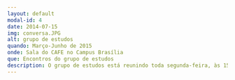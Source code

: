 ```yaml
---
layout: default
modal-id: 4
date: 2014-07-15
img: conversa.JPG
alt: grupo de estudos
quando: Março-Junho de 2015
onde: Sala do CAFE no Campus Brasília
que: Encontros do grupo de estudos
description: O grupo de estudos está reunindo toda segunda-feira, às 15h, na sala do CAFE (próximo à sala dos professores do Campus Brasília / IFB. O cronograma de encontros e os textos debatidos em cada encontro podem ser acessados <a href="https://drive.google.com/open?id=1bzRqr4pgTVXs_cQDMwISeswtk8yYmiBbn-jOkKVmffs&authuser=0" target="_blank">aqui</a>. 
---
```

